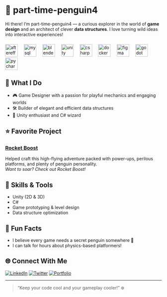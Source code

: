 # 🐧 part-time-penguin4

Hi there! I’m part-time-penguin4 — a curious explorer in the world of **game design** and an architect of clever **data structures**. I love turning wild ideas into interactive experiences!
<div align="center">
</div>

###

<div align="left">
  <img src="https://cdn.jsdelivr.net/gh/devicons/devicon/icons/aftereffects/aftereffects-original.svg" height="40" alt="aftereffects logo"  />
  <img width="12" />
  <img src="https://cdn.jsdelivr.net/gh/devicons/devicon/icons/mysql/mysql-original.svg" height="40" alt="mysql logo"  />
  <img width="12" />
  <img src="https://cdn.jsdelivr.net/gh/devicons/devicon/icons/blender/blender-original.svg" height="40" alt="blender logo"  />
  <img width="12" />
  <img src="https://cdn.jsdelivr.net/gh/devicons/devicon/icons/unity/unity-original.svg" height="40" alt="unity logo"  />
  <img width="12" />
  <img src="https://cdn.jsdelivr.net/gh/devicons/devicon/icons/csharp/csharp-original.svg" height="40" alt="csharp logo"  />
  <img width="12" />
  <img src="https://cdn.jsdelivr.net/gh/devicons/devicon/icons/docker/docker-original.svg" height="40" alt="docker logo"  />
  <img width="12" />
  <img src="https://cdn.jsdelivr.net/gh/devicons/devicon/icons/figma/figma-original.svg" height="40" alt="figma logo"  />
  <img width="12" />
  <img src="https://cdn.jsdelivr.net/gh/devicons/devicon/icons/godot/godot-original.svg" height="40" alt="godot logo"  />
  <img width="12" />
  <img src="https://cdn.jsdelivr.net/gh/devicons/devicon/icons/pycharm/pycharm-original.svg" height="40" alt="pycharm logo"  />
</div>

###

## 🚀 What I Do
- 🎮 Game Designer with a passion for playful mechanics and engaging worlds
- 🛠️ Builder of elegant and efficient data structures
- 👾 Unity enthusiast and C# wizard

## ⭐ Favorite Project
### [Rocket Boost](#)
Helped craft this high-flying adventure packed with power-ups, perilous platforms, and plenty of penguin personality.  
*Want to soar? Check out Rocket Boost!*

## 🧰 Skills & Tools
- Unity (2D & 3D)
- C#
- Game prototyping & level design
- Data structure optimization

## 🎲 Fun Facts
- I believe every game needs a secret penguin somewhere 🐧
- I can talk for hours about physics-based platformers!

## 🌐 Connect With Me
[![LinkedIn](https://img.shields.io/badge/LinkedIn-Connect-blue?logo=linkedin)](https://www.linkedin.com/in/yusuf-demirel-b98338351 )
[![Twitter](https://img.shields.io/badge/Twitter-Follow-blue?logo=twitter)](https://x.com/Yusuf5714)
[![Portfolio](https://img.shields.io/badge/Portfolio-Visit-orange?logo=internet-explorer)](your-portfolio-url-here)

---

> “Keep your code cool and your gameplay cooler!” ❄️

